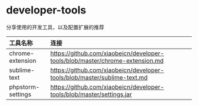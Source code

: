 # developer-tools
分享使用的开发工具，以及配置扩展的推荐

| 工具名称 | 连接     |
| :------ | :------ |
| chrome-extension  | https://github.com/xiaobeicn/developer-tools/blob/master/chrome-extension.md |
| sublime-text      | https://github.com/xiaobeicn/developer-tools/blob/master/sublime-text.md     |
| phpstorm-settings | https://github.com/xiaobeicn/developer-tools/blob/master/settings.jar      |

